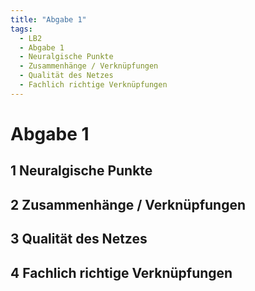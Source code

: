 ```yaml
---
title: "Abgabe 1"
tags:
  - LB2
  - Abgabe 1
  - Neuralgische Punkte
  - Zusammenhänge / Verknüpfungen
  - Qualität des Netzes
  - Fachlich richtige Verknüpfungen
---
```


# Abgabe 1

## 1 Neuralgische Punkte

## 2 Zusammenhänge / Verknüpfungen

## 3 Qualität des Netzes

## 4 Fachlich richtige Verknüpfungen